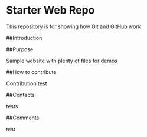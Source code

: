 # Starter Web Repo

This repository is for showing how Git and GitHub work

##Introduction

##Purpose

Sample website with plenty of files for demos

##How to contribute

Contribution test

##Contacts

tests

##Comments

test